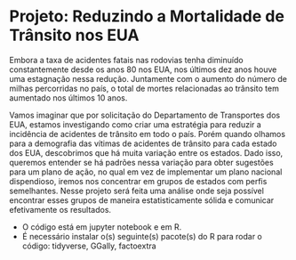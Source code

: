 # Projeto: Reduzindo a Mortalidade de Trânsito nos EUA

Embora a taxa de acidentes fatais nas rodovias tenha diminuído constantemente desde os anos 80 nos EUA, nos últimos dez anos houve uma estagnação nessa redução. Juntamente com o aumento do número de milhas percorridas no país, o total de mortes relacionadas ao trânsito tem aumentado nos últimos 10 anos.

Vamos imaginar que por solicitação do Departamento de Transportes dos EUA, estamos investigando como criar uma estratégia para reduzir a incidência de acidentes de trânsito em todo o país. Porém quando olhamos para a demografia das vítimas de acidentes de trânsito para cada estado dos EUA, descobrimos que há muita variação entre os estados. Dado isso, queremos entender se há padrões nessa variação para obter sugestões para um plano de ação, no qual em vez de implementar um plano nacional dispendioso, iremos nos concentrar em grupos de estados com perfis semelhantes. Nesse projeto será feita uma análise onde seja possível encontrar esses grupos de maneira estatisticamente sólida e comunicar efetivamente os resultados.

* O código está em jupyter notebook e em R.
* É necessário instalar o(s) seguinte(s) pacote(s) do R para rodar o código: tidyverse, GGally, factoextra
